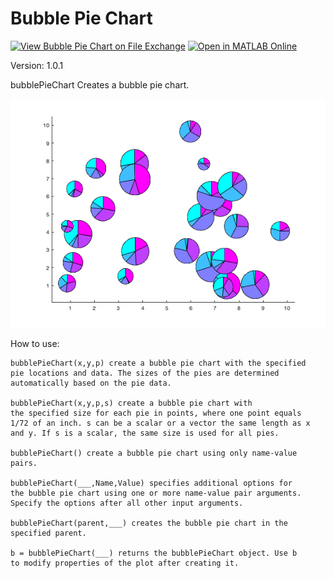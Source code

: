 # Bubble Pie Chart

[![View Bubble Pie Chart on File Exchange](https://www.mathworks.com/matlabcentral/images/matlab-file-exchange.svg)](https://www.mathworks.com/matlabcentral/fileexchange/98874-bubble-pie-chart)
[![Open in MATLAB Online](https://www.mathworks.com/images/responsive/global/open-in-matlab-online.svg)](https://matlab.mathworks.com/open/github/v1?host=www.mathworks.com&repo=matlabcentral/fileexchange)

Version: 1.0.1

bubblePieChart Creates a bubble pie chart.

![Example bubblePieChart](/exampleBubblePieChart.png)

How to use:
```
bubblePieChart(x,y,p) create a bubble pie chart with the specified
pie locations and data. The sizes of the pies are determined
automatically based on the pie data.

bubblePieChart(x,y,p,s) create a bubble pie chart with
the specified size for each pie in points, where one point equals
1/72 of an inch. s can be a scalar or a vector the same length as x
and y. If s is a scalar, the same size is used for all pies.

bubblePieChart() create a bubble pie chart using only name-value
pairs.

bubblePieChart(___,Name,Value) specifies additional options for
the bubble pie chart using one or more name-value pair arguments.
Specify the options after all other input arguments.

bubblePieChart(parent,___) creates the bubble pie chart in the
specified parent.

b = bubblePieChart(___) returns the bubblePieChart object. Use b
to modify properties of the plot after creating it.
```

